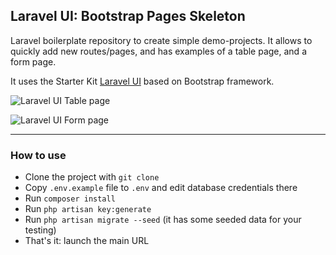 ## Laravel UI: Bootstrap Pages Skeleton

Laravel boilerplate repository to create simple demo-projects. It allows to quickly add new routes/pages, and has examples of a table page, and a form page.

It uses the Starter Kit [Laravel UI](https://github.com/laravel/ui) based on Bootstrap framework.

![Laravel UI Table page](https://laraveldaily.com/wp-content/uploads/2021/09/Screenshot-2021-09-19-at-09.45.09.png)

![Laravel UI Form page](https://laraveldaily.com/wp-content/uploads/2021/09/Screenshot-2021-09-19-at-09.44.58.png)

-----

### How to use

- Clone the project with `git clone`
- Copy `.env.example` file to `.env` and edit database credentials there
- Run `composer install`
- Run `php artisan key:generate`
- Run `php artisan migrate --seed` (it has some seeded data for your testing)
- That's it: launch the main URL


